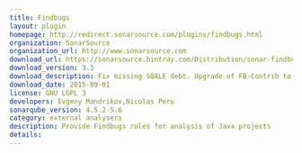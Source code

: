 ```yaml
---
title: Findbugs
layout: plugin
homepage: http://redirect.sonarsource.com/plugins/findbugs.html
organization: SonarSource
organization_url: http://www.sonarsource.com
download_url: https://sonarsource.bintray.com/Distribution/sonar-findbugs-plugin/sonar-findbugs-plugin-3.3.jar
download_version: 3.3
download_description: Fix missing SQALE debt. Upgrade of FB-Contrib to 6.2.3. Upgrade of Find Security Bugs to version 1.4.2.
download_date: 2015-09-01
license: GNU LGPL 3
developers: Evgeny Mandrikov,Nicolas Peru
sonarqube_version: 4.5.2-5.6
category: external analysers
description: Provide Findbugs rules for analysis of Java projects
details: 
---
```

